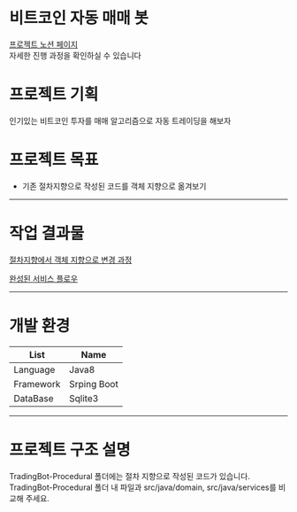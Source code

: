 # 비트코인 자동 매매 봇

[프로젝트 노션 페이지](https://lcy960729.notion.site/3d4ac657b834462b8ce63ae588dd7961)  
자세한 진행 과정을 확인하실 수 있습니다

# 프로젝트 기획

인기있는 비트코인 투자를 매매 알고리즘으로 자동 트레이딩을 해보자

# 프로젝트 목표

- 기존 절차지향으로 작성된 코드를 객체 지향으로 옮겨보기

---

# 작업 결과물

[절차지향에서 객체 지향으로 변경 과정](https://www.notion.so/68ca147143054580a37058d0a5e80dc7)

[완성된 서비스 플로우](https://www.notion.so/1baa33e9acca4e6b89962b83f82fe0a1)

---

# 개발 환경

List|Name
-----|-----
Language|Java8
Framework|Srping Boot
DataBase|Sqlite3

---

# 프로젝트 구조 설명
TradingBot-Procedural 폴더에는 절차 지향으로 작성된 코드가 있습니다.  
TradingBot-Procedural 폴더 내 파일과 src/java/domain, src/java/services를 비교해 주세요.
